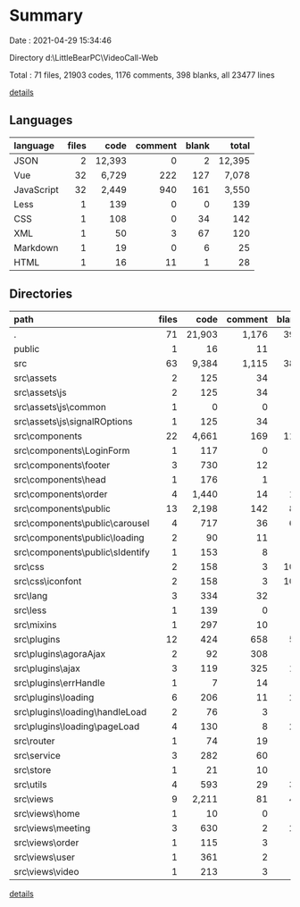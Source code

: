 # Summary

Date : 2021-04-29 15:34:46

Directory d:\LittleBearPC\VideoCall-Web

Total : 71 files,  21903 codes, 1176 comments, 398 blanks, all 23477 lines

[details](details.md)

## Languages
| language | files | code | comment | blank | total |
| :--- | ---: | ---: | ---: | ---: | ---: |
| JSON | 2 | 12,393 | 0 | 2 | 12,395 |
| Vue | 32 | 6,729 | 222 | 127 | 7,078 |
| JavaScript | 32 | 2,449 | 940 | 161 | 3,550 |
| Less | 1 | 139 | 0 | 0 | 139 |
| CSS | 1 | 108 | 0 | 34 | 142 |
| XML | 1 | 50 | 3 | 67 | 120 |
| Markdown | 1 | 19 | 0 | 6 | 25 |
| HTML | 1 | 16 | 11 | 1 | 28 |

## Directories
| path | files | code | comment | blank | total |
| :--- | ---: | ---: | ---: | ---: | ---: |
| . | 71 | 21,903 | 1,176 | 398 | 23,477 |
| public | 1 | 16 | 11 | 1 | 28 |
| src | 63 | 9,384 | 1,115 | 385 | 10,884 |
| src\assets | 2 | 125 | 34 | 8 | 167 |
| src\assets\js | 2 | 125 | 34 | 8 | 167 |
| src\assets\js\common | 1 | 0 | 0 | 1 | 1 |
| src\assets\js\signalROptions | 1 | 125 | 34 | 7 | 166 |
| src\components | 22 | 4,661 | 169 | 116 | 4,946 |
| src\components\LoginForm | 1 | 117 | 0 | 2 | 119 |
| src\components\footer | 3 | 730 | 12 | 9 | 751 |
| src\components\head | 1 | 176 | 1 | 2 | 179 |
| src\components\order | 4 | 1,440 | 14 | 14 | 1,468 |
| src\components\public | 13 | 2,198 | 142 | 89 | 2,429 |
| src\components\public\carousel | 4 | 717 | 36 | 61 | 814 |
| src\components\public\loading | 2 | 90 | 11 | 6 | 107 |
| src\components\public\sIdentify | 1 | 153 | 8 | 5 | 166 |
| src\css | 2 | 158 | 3 | 101 | 262 |
| src\css\iconfont | 2 | 158 | 3 | 101 | 262 |
| src\lang | 3 | 334 | 32 | 6 | 372 |
| src\less | 1 | 139 | 0 | 0 | 139 |
| src\mixins | 1 | 297 | 10 | 2 | 309 |
| src\plugins | 12 | 424 | 658 | 54 | 1,136 |
| src\plugins\agoraAjax | 2 | 92 | 308 | 7 | 407 |
| src\plugins\ajax | 3 | 119 | 325 | 18 | 462 |
| src\plugins\errHandle | 1 | 7 | 14 | 2 | 23 |
| src\plugins\loading | 6 | 206 | 11 | 27 | 244 |
| src\plugins\loading\handleLoad | 2 | 76 | 3 | 7 | 86 |
| src\plugins\loading\pageLoad | 4 | 130 | 8 | 20 | 158 |
| src\router | 1 | 74 | 19 | 6 | 99 |
| src\service | 3 | 282 | 60 | 6 | 348 |
| src\store | 1 | 21 | 10 | 3 | 34 |
| src\utils | 4 | 593 | 29 | 31 | 653 |
| src\views | 9 | 2,211 | 81 | 45 | 2,337 |
| src\views\home | 1 | 10 | 0 | 1 | 11 |
| src\views\meeting | 3 | 630 | 2 | 20 | 652 |
| src\views\order | 1 | 115 | 3 | 0 | 118 |
| src\views\user | 1 | 361 | 2 | 4 | 367 |
| src\views\video | 1 | 213 | 3 | 2 | 218 |

[details](details.md)